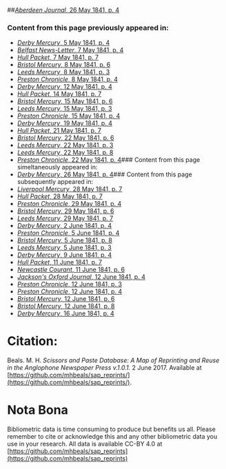 ##[*Aberdeen Journal*, 26 May 1841, p. 4](https://mhbeals.github.io/sap_html/Aberdeen-Journal/Aberdeen-Journal-26-May-1841-p-4)

### Content from this page previously appeared in:
+ [*Derby Mercury*, 5 May 1841, p. 4](https://mhbeals.github.io/sap_html/Derby-Mercury/Derby-Mercury-5-May-1841-p-4)
+ [*Belfast News-Letter*, 7 May 1841, p. 4](https://mhbeals.github.io/sap_html/Belfast-News-Letter/Belfast-News-Letter-7-May-1841-p-4)
+ [*Hull Packet*, 7 May 1841, p. 7](https://mhbeals.github.io/sap_html/Hull-Packet/Hull-Packet-7-May-1841-p-7)
+ [*Bristol Mercury*, 8 May 1841, p. 6](https://mhbeals.github.io/sap_html/Bristol-Mercury/Bristol-Mercury-8-May-1841-p-6)
+ [*Leeds Mercury*, 8 May 1841, p. 3](https://mhbeals.github.io/sap_html/Leeds-Mercury/Leeds-Mercury-8-May-1841-p-3)
+ [*Preston Chronicle*, 8 May 1841, p. 4](https://mhbeals.github.io/sap_html/Preston-Chronicle/Preston-Chronicle-8-May-1841-p-4)
+ [*Derby Mercury*, 12 May 1841, p. 4](https://mhbeals.github.io/sap_html/Derby-Mercury/Derby-Mercury-12-May-1841-p-4)
+ [*Hull Packet*, 14 May 1841, p. 7](https://mhbeals.github.io/sap_html/Hull-Packet/Hull-Packet-14-May-1841-p-7)
+ [*Bristol Mercury*, 15 May 1841, p. 6](https://mhbeals.github.io/sap_html/Bristol-Mercury/Bristol-Mercury-15-May-1841-p-6)
+ [*Leeds Mercury*, 15 May 1841, p. 3](https://mhbeals.github.io/sap_html/Leeds-Mercury/Leeds-Mercury-15-May-1841-p-3)
+ [*Preston Chronicle*, 15 May 1841, p. 4](https://mhbeals.github.io/sap_html/Preston-Chronicle/Preston-Chronicle-15-May-1841-p-4)
+ [*Derby Mercury*, 19 May 1841, p. 4](https://mhbeals.github.io/sap_html/Derby-Mercury/Derby-Mercury-19-May-1841-p-4)
+ [*Hull Packet*, 21 May 1841, p. 7](https://mhbeals.github.io/sap_html/Hull-Packet/Hull-Packet-21-May-1841-p-7)
+ [*Bristol Mercury*, 22 May 1841, p. 6](https://mhbeals.github.io/sap_html/Bristol-Mercury/Bristol-Mercury-22-May-1841-p-6)
+ [*Leeds Mercury*, 22 May 1841, p. 3](https://mhbeals.github.io/sap_html/Leeds-Mercury/Leeds-Mercury-22-May-1841-p-3)
+ [*Leeds Mercury*, 22 May 1841, p. 8](https://mhbeals.github.io/sap_html/Leeds-Mercury/Leeds-Mercury-22-May-1841-p-8)
+ [*Preston Chronicle*, 22 May 1841, p. 4](https://mhbeals.github.io/sap_html/Preston-Chronicle/Preston-Chronicle-22-May-1841-p-4)### Content from this page simeltaneously appeared in:
+ [*Derby Mercury*, 26 May 1841, p. 4](https://mhbeals.github.io/sap_html/Derby-Mercury/Derby-Mercury-26-May-1841-p-4)### Content from this page subsequently appeared in:
+ [*Liverpool Mercury*, 28 May 1841, p. 7](https://mhbeals.github.io/sap_html/Liverpool-Mercury/Liverpool-Mercury-28-May-1841-p-7)
+ [*Hull Packet*, 28 May 1841, p. 7](https://mhbeals.github.io/sap_html/Hull-Packet/Hull-Packet-28-May-1841-p-7)
+ [*Preston Chronicle*, 29 May 1841, p. 4](https://mhbeals.github.io/sap_html/Preston-Chronicle/Preston-Chronicle-29-May-1841-p-4)
+ [*Bristol Mercury*, 29 May 1841, p. 6](https://mhbeals.github.io/sap_html/Bristol-Mercury/Bristol-Mercury-29-May-1841-p-6)
+ [*Leeds Mercury*, 29 May 1841, p. 7](https://mhbeals.github.io/sap_html/Leeds-Mercury/Leeds-Mercury-29-May-1841-p-7)
+ [*Derby Mercury*, 2 June 1841, p. 4](https://mhbeals.github.io/sap_html/Derby-Mercury/Derby-Mercury-2-June-1841-p-4)
+ [*Preston Chronicle*, 5 June 1841, p. 4](https://mhbeals.github.io/sap_html/Preston-Chronicle/Preston-Chronicle-5-June-1841-p-4)
+ [*Bristol Mercury*, 5 June 1841, p. 8](https://mhbeals.github.io/sap_html/Bristol-Mercury/Bristol-Mercury-5-June-1841-p-8)
+ [*Leeds Mercury*, 5 June 1841, p. 3](https://mhbeals.github.io/sap_html/Leeds-Mercury/Leeds-Mercury-5-June-1841-p-3)
+ [*Derby Mercury*, 9 June 1841, p. 4](https://mhbeals.github.io/sap_html/Derby-Mercury/Derby-Mercury-9-June-1841-p-4)
+ [*Hull Packet*, 11 June 1841, p. 7](https://mhbeals.github.io/sap_html/Hull-Packet/Hull-Packet-11-June-1841-p-7)
+ [*Newcastle Courant*, 11 June 1841, p. 6](https://mhbeals.github.io/sap_html/Newcastle-Courant/Newcastle-Courant-11-June-1841-p-6)
+ [*Jackson's Oxford Journal*, 12 June 1841, p. 4](https://mhbeals.github.io/sap_html/Jackson's-Oxford-Journal/Jackson's-Oxford-Journal-12-June-1841-p-4)
+ [*Preston Chronicle*, 12 June 1841, p. 3](https://mhbeals.github.io/sap_html/Preston-Chronicle/Preston-Chronicle-12-June-1841-p-3)
+ [*Preston Chronicle*, 12 June 1841, p. 4](https://mhbeals.github.io/sap_html/Preston-Chronicle/Preston-Chronicle-12-June-1841-p-4)
+ [*Bristol Mercury*, 12 June 1841, p. 6](https://mhbeals.github.io/sap_html/Bristol-Mercury/Bristol-Mercury-12-June-1841-p-6)
+ [*Bristol Mercury*, 12 June 1841, p. 8](https://mhbeals.github.io/sap_html/Bristol-Mercury/Bristol-Mercury-12-June-1841-p-8)
+ [*Derby Mercury*, 16 June 1841, p. 4](https://mhbeals.github.io/sap_html/Derby-Mercury/Derby-Mercury-16-June-1841-p-4)
                    
# Citation: 

Beals. M. H. *Scissors and Paste Database: A Map of Reprinting and Reuse in the Anglophone Newspaper Press v.1.0.1.* 2 June 2017. Available at [https://github.com/mhbeals/sap_reprints/](https://github.com/mhbeals/sap_reprints/). 
                    
# Nota Bona

Bibliometric data is time consuming to produce but benefits us all. Please remember to cite or acknowledge this and any other bibliometric data you use in your research. All data is available CC-BY 4.0 at [https://github.com/mhbeals/sap_reprints](https://github.com/mhbeals/sap_reprints)